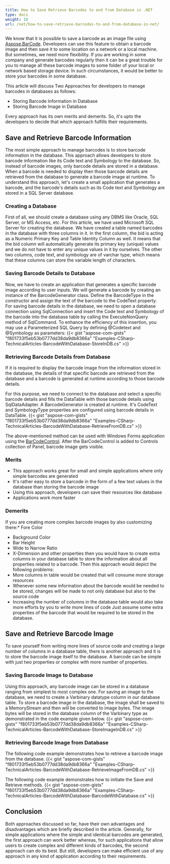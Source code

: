 ```yaml
---
title: How to Save Retrieve Barcodes to and from Database in .NET
type: docs
weight: 10
url: /net/how-to-save-retrieve-barcodes-to-and-from-database-in-net/
---
```


We know that it is possible to save a barcode as an image file using [Aspose.BarCode](http://www.aspose.com/categories/.net-components/aspose.barcode-for-.net/default.aspx). Developers can use this feature to obtain a barcode image and then save it to some location on a network or a local machine. But sometimes, we need more flexibility. If you are working in some company and generate barcodes regularly then it can be a great trouble for you to manage all these barcode images to some folder of your local or network based storage device. In such circumstances, it would be better to store your barcodes in some database.

This article will discuss Two Approaches for developers to manage barcodes in databases as follows:

- Storing Barcode Information in Database
- Storing Barcode Image in Database

Every approach has its own merits and demerits. So, it's upto the developers to decide that which approach fulfills their requirements.

## **Save and Retrieve Barcode Information**
The most simple approach to manage barcodes is to store barcode information in the database. This approach allows developers to store barcode information like its Code text and Symbology to the database. So, instead of barcode images, only barcode details are stored in a database. When a barcode is needed to display then those barcode details are retrieved from the database to generate a barcode image at runtime. To understand this approach, let's create a small application that generates a barcode, and the barcode's details such as its Code text and Symbology are stored in a SQL Server database.
### **Creating a Database**
First of all, we should create a database using any DBMS like Oracle, SQL Server, or MS Access, etc. For this article, we have used Microsoft SQL Server for creating the database.
We have created a table named barcodes in the database with three columns in it. In the first column, the bid is acting as a Numeric Primary Key and Table Identity Column as well. It means that the bid column will automatically generate its primary key (unique) values and we do not have to enter any unique values in it by ourselves. The other two columns, code text, and symbology are of varchar type, which means that these columns can store the variable length of characters.
### **Saving Barcode Details to Database**
Now, we have to create an application that generates a specific barcode image according to user inputs. We will generate a barcode by creating an instance of the BarcodeGenerator class. Define the BarcodeType in the constructor and assign the text of the barcode to the CodeText property. For saving barcode details in the database, we need to open a database connection using SqlConnection and insert the Code text and Symbology of the barcode into the database table by calling the ExecuteNonQuery method of SqlCommand. To enhance the efficiency of this insertion, you may use a Parameterized SQL Query by defining @Codetext and @Symbology as parameters:
{{< gist "aspose-com-gists" "f801733f5eb53b0777dd38da9db8366a" "Examples-CSharp-TechnicalArticles-BarcodeWithDatabase-StoreInDB.cs" >}}
### **Retrieving Barcode Details from Database**
If it is required to display the barcode image from the information stored in the database, the details of that specific barcode are retrieved from the database and a barcode is generated at runtime according to those barcode details.

For this purpose, we need to connect to the database and select a specific barcode details and fills the DataTable with those barcode details using SqlDataAdapter. A BarcodeGenerator is created at runtime. It's CodeText and SymbologyType properties are configured using barcode details in DataTable.
{{< gist "aspose-com-gists" "f801733f5eb53b0777dd38da9db8366a" "Examples-CSharp-TechnicalArticles-BarcodeWithDatabase-RetrieveFromDB.cs" >}}

The above-mentioned method can be used with Windows Forms application using the [BarCodeControl](https://apireference.aspose.com/barcode/net/aspose.barcode.windows.forms/barcodecontrol).
After the BarCodeControl is added to Controls collection of Panel, barcode image gets visible.
### **Merits**
- This approach works great for small and simple applications where only simple barcodes are generated
- It's rather easy to store a barcode in the form of a few text values in the database than storing the barcode image
- Using this approach, developers can save their resources like database
- Applications work more faster
### **Demerits**
If you are creating more complex barcode images by also customizing there:* Fore Color

- Background Color
- Bar Height
- Wide to Narrow Ratio
- X-Dimension
  and other properties then you would have to create extra columns in your database table to store the information about all properties related to a barcode. Then this approach would depict the following problems:
- More columns in table would be created that will consume more storage resources
- Whenever some new information about the barcode would be needed to be stored, changes will be made to not only database but also to the source code
- Increasing the number of columns in the database table would also take more efforts by you to write more lines of code
  Just assume some extra properties of the barcode that would be required to be stored in the database.

## **Save and Retrieve Barcode Image**
To save yourself from writing more lines of source code and creating a large number of columns in a database table, there is another approach and it is to store the barcode image itself to the database. A barcode can be simple with just two properties or complex with more number of properties.

### **Saving Barcode Image to Database**
Using this approach, any barcode image can be stored in a database ranging from simplest to most complex one. For saving an image to the database, we need to create a Varbinary datatype column in our database table. To store a barcode image in the database, the image shall be saved to a MemoryStream and then will be converted to image bytes. The image bytes will be stored in the database column of the Varbinary type as demonstrated in the code example given below.
{{< gist "aspose-com-gists" "f801733f5eb53b0777dd38da9db8366a" "Examples-CSharp-TechnicalArticles-BarcodeWithDatabase-StoreImageInDB.cs" >}}

### **Retrieving Barcode Image from Database**
The following code example demonstrates how to retrieve a barcode image from the database.
{{< gist "aspose-com-gists" "f801733f5eb53b0777dd38da9db8366a" "Examples-CSharp-TechnicalArticles-BarcodeWithDatabase-RetrieveImageFromDB.cs" >}}

The following code example demonstrates how to initiate the Save and Retrieve methods.
{{< gist "aspose-com-gists" "f801733f5eb53b0777dd38da9db8366a" "Examples-CSharp-TechnicalArticles-BarcodeWithDatabase-BarcodeWithDatabase.cs" >}}

## **Conclusion**
Both approaches discussed so far, have their own advantages and disadvantages which are briefly described in the article. Generally, for simple applications where the simple and identical barcodes are generated, the first approach can work better whereas, for such applications that allow users to create complex and different kinds of barcodes, the second approach can do its best. But still, developers can make efficient use of any approach in any kind of application according to their requirements.